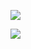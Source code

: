 ![](https://github.com/Stas-inside/Discord_bot_on_C_Sharp-.EXErten/blob/main/Logo%60s/Capture.PNG)


![](https://github.com/Stas-inside/Discord_bot_on_C_Sharp-.EXErten/blob/main/Logo%60s/Token.PNG)
